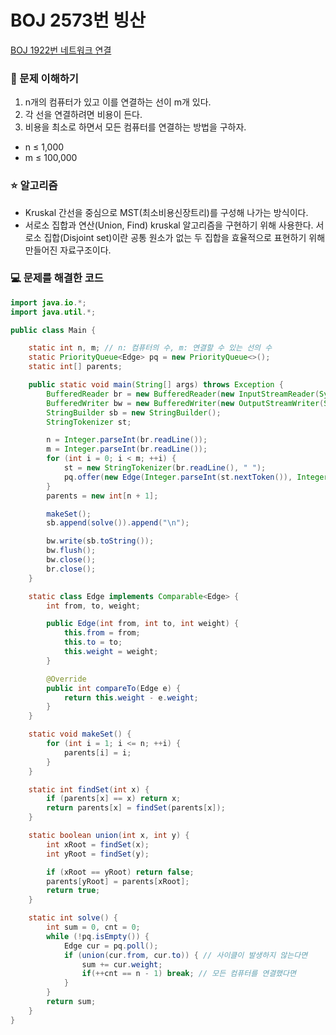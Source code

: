 # BOJ 2573번 빙산

[BOJ 1922번 네트워크 연결](https://www.acmicpc.net/problem/1922)

### 🤔 문제 이해하기

1. n개의 컴퓨터가 있고 이를 연결하는 선이 m개 있다.
2. 각 선을 연결하려면 비용이 든다.
3. 비용을 최소로 하면서 모든 컴퓨터를 연결하는 방법을 구하자.

- n ≤ 1,000
- m ≤ 100,000

### ⭐ 알고리즘

- Kruskal
  간선을 중심으로 MST(최소비용신장트리)를 구성해 나가는 방식이다.
- 서로소 집합과 연산(Union, Find)
  kruskal 알고리즘을 구현하기 위해 사용한다.
  서로소 집합(Disjoint set)이란 공통 원소가 없는 두 집합을 효율적으로 표현하기 위해 만들어진 자료구조이다.

### 💻 문제를 해결한 코드

```java
import java.io.*;
import java.util.*;

public class Main {

    static int n, m; // n: 컴퓨터의 수, m: 연결할 수 있는 선의 수
    static PriorityQueue<Edge> pq = new PriorityQueue<>();
    static int[] parents;

    public static void main(String[] args) throws Exception {
        BufferedReader br = new BufferedReader(new InputStreamReader(System.in));
        BufferedWriter bw = new BufferedWriter(new OutputStreamWriter(System.out));
        StringBuilder sb = new StringBuilder();
        StringTokenizer st;

        n = Integer.parseInt(br.readLine());
        m = Integer.parseInt(br.readLine());
        for (int i = 0; i < m; ++i) {
            st = new StringTokenizer(br.readLine(), " ");
            pq.offer(new Edge(Integer.parseInt(st.nextToken()), Integer.parseInt(st.nextToken()), Integer.parseInt(st.nextToken())));
        }
        parents = new int[n + 1];

        makeSet();
        sb.append(solve()).append("\n");

        bw.write(sb.toString());
        bw.flush();
        bw.close();
        br.close();
    }

    static class Edge implements Comparable<Edge> {
        int from, to, weight;

        public Edge(int from, int to, int weight) {
            this.from = from;
            this.to = to;
            this.weight = weight;
        }

        @Override
        public int compareTo(Edge e) {
            return this.weight - e.weight;
        }
    }

    static void makeSet() {
        for (int i = 1; i <= n; ++i) {
            parents[i] = i;
        }
    }

    static int findSet(int x) {
        if (parents[x] == x) return x;
        return parents[x] = findSet(parents[x]);
    }

    static boolean union(int x, int y) {
        int xRoot = findSet(x);
        int yRoot = findSet(y);

        if (xRoot == yRoot) return false;
        parents[yRoot] = parents[xRoot];
        return true;
    }

    static int solve() {
        int sum = 0, cnt = 0;
        while (!pq.isEmpty()) {
            Edge cur = pq.poll();
            if (union(cur.from, cur.to)) { // 사이클이 발생하지 않는다면
                sum += cur.weight;
                if(++cnt == n - 1) break; // 모든 컴퓨터를 연결했다면
            }
        }
        return sum;
    }
}
```
